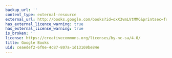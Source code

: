 ```yaml
---
backup_url: ''
content_type: external-resource
external_url: http://books.google.com/books?id=oxX3vmLVtMMC&printsec=frontcover
has_external_licence_warning: true
has_external_license_warning: true
is_broken: ''
license: https://creativecommons.org/licenses/by-nc-sa/4.0/
title: Google Books
uid: ceaedef2-6f0e-4c87-807a-1d13169be84e
---
```

